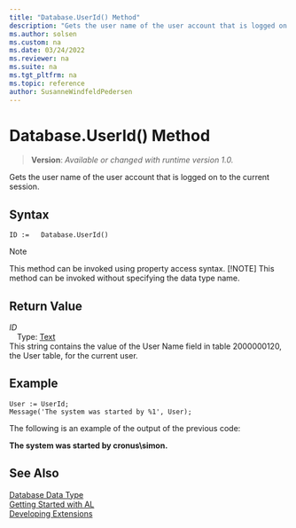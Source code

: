 ```yaml
---
title: "Database.UserId() Method"
description: "Gets the user name of the user account that is logged on to the current session."
ms.author: solsen
ms.custom: na
ms.date: 03/24/2022
ms.reviewer: na
ms.suite: na
ms.tgt_pltfrm: na
ms.topic: reference
author: SusanneWindfeldPedersen
---
```

[//]: # (START>DO_NOT_EDIT)
[//]: # (IMPORTANT:Do not edit any of the content between here and the END>DO_NOT_EDIT.)
[//]: # (Any modifications should be made in the .xml files in the ModernDev repo.)
# Database.UserId() Method
> **Version**: _Available or changed with runtime version 1.0._

Gets the user name of the user account that is logged on to the current session.


## Syntax
```AL
ID :=   Database.UserId()
```
> [!NOTE]
> This method can be invoked using property access syntax.
> [!NOTE]
> This method can be invoked without specifying the data type name.

## Return Value
*ID*  
&emsp;Type: [Text](../text/text-data-type.md)  
This string contains the value of the User Name field in table 2000000120, the User table, for the current user.


[//]: # (IMPORTANT: END>DO_NOT_EDIT)

## Example

```al
User := UserId;  
Message('The system was started by %1', User);  
```
The following is an example of the output of the previous code:

**The system was started by cronus\simon.**

## See Also

[Database Data Type](database-data-type.md)  
[Getting Started with AL](../../devenv-get-started.md)  
[Developing Extensions](../../devenv-dev-overview.md)